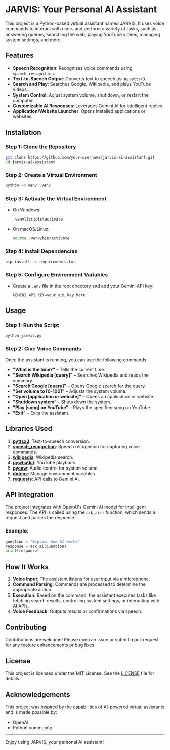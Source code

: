 
# JARVIS: Your Personal AI Assistant

This project is a Python-based virtual assistant named JARVIS. It uses voice commands to interact with users and perform a variety of tasks, such as answering queries, searching the web, playing YouTube videos, managing system settings, and more.

## Features
- **Speech Recognition**: Recognizes voice commands using `speech_recognition`.
- **Text-to-Speech Output**: Converts text to speech using `pyttsx3`.
- **Search and Play**: Searches Google, Wikipedia, and plays YouTube videos.
- **System Control**: Adjust system volume, shut down, or restart the computer.
- **Customizable AI Responses**: Leverages Gemini AI for intelligent replies.
- **Application/Website Launcher**: Opens installed applications or websites.

## Installation

### Step 1: Clone the Repository
```bash
git clone https://github.com/your-username/jarvis-ai-assistant.git
cd jarvis-ai-assistant
```

### Step 2: Create a Virtual Environment
```bash
python -m venv .venv
```

### Step 3: Activate the Virtual Environment
- On Windows:
  ```bash
  .venv\Scripts\activate
  ```
- On macOS/Linux:
  ```bash
  source .venv/bin/activate
  ```

### Step 4: Install Dependencies
```bash
pip install -r requirements.txt
```

### Step 5: Configure Environment Variables
- Create a `.env` file in the root directory and add your Gemini API key:
  ```
  GEMINI_API_KEY=your_api_key_here
  ```

## Usage

### Step 1: Run the Script
```bash
python jarvis.py
```

### Step 2: Give Voice Commands
Once the assistant is running, you can use the following commands:
- **"What is the time?"** – Tells the current time.
- **"Search Wikipedia [query]"** – Searches Wikipedia and reads the summary.
- **"Search Google [query]"** – Opens Google search for the query.
- **"Set volume to [0-100]"** – Adjusts the system volume.
- **"Open [application or website]"** – Opens an application or website.
- **"Shutdown system"** – Shuts down the system.
- **"Play [song] on YouTube"** – Plays the specified song on YouTube.
- **"Exit"** – Exits the assistant.

## Libraries Used
1. **[pyttsx3](https://pyttsx3.readthedocs.io/en/latest/)**: Text-to-speech conversion.
2. **[speech_recognition](https://pypi.org/project/SpeechRecognition/)**: Speech recognition for capturing voice commands.
3. **[wikipedia](https://pypi.org/project/wikipedia/)**: Wikipedia search.
4. **[pywhatkit](https://pypi.org/project/pywhatkit/)**: YouTube playback.
5. **[pycaw](https://pycaw.readthedocs.io/en/latest/)**: Audio control for system volume.
6. **[dotenv](https://pypi.org/project/python-dotenv/)**: Manage environment variables.
7. **[requests](https://docs.python-requests.org/en/master/)**: API calls to Gemini AI.

## API Integration
The project integrates with OpenAI's Gemini AI model for intelligent responses. The API is called using the `ask_ai()` function, which sends a request and parses the response.

### Example:
```python
question = "Explain how AI works"
response = ask_ai(question)
print(response)
```

## How It Works
1. **Voice Input**: The assistant listens for user input via a microphone.
2. **Command Parsing**: Commands are processed to determine the appropriate action.
3. **Execution**: Based on the command, the assistant executes tasks like fetching search results, controlling system settings, or interacting with AI APIs.
4. **Voice Feedback**: Outputs results or confirmations via speech.

## Contributing
Contributions are welcome! Please open an issue or submit a pull request for any feature enhancements or bug fixes.

## License
This project is licensed under the MIT License. See the [LICENSE](LICENSE) file for details.

## Acknowledgements
This project was inspired by the capabilities of AI-powered virtual assistants and is made possible by:
- OpenAI
- Python community

---
Enjoy using JARVIS, your personal AI assistant!